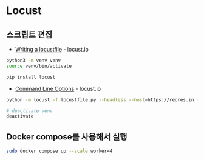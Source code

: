 # Locust

## 스크립트 편집

- [Writing a locustfile](https://docs.locust.io/en/stable/writing-a-locustfile.html) - locust.io

```sh
python3 -m venv venv
source venv/bin/activate
```

```sh
pip install locust
```

- [Command Line Options](https://docs.locust.io/en/stable/configuration.html#command-line-options) - locust.io

```sh
python -m locust -f locustfile.py --headless --host=https://reqres.in -u 10 -r 2 -t 1m --csv=results
```

```sh
# deactivate venv
deactivate
```

## Docker compose를 사용해서 실행

```sh
sudo docker compose up --scale worker=4
```
